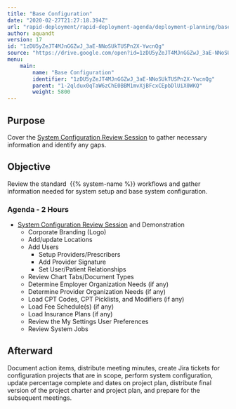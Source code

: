 ```yaml
---
title: "Base Configuration"
date: "2020-02-27T21:27:18.394Z"
url: "rapid-deployment/rapid-deployment-agenda/deployment-planning/base-configuration.html"
author: aquandt
version: 17
id: "1zDU5yZeJT4MJnGGZwJ_3aE-NNoSUkTUSPn2X-YwcnQg"
source: "https://drive.google.com/open?id=1zDU5yZeJT4MJnGGZwJ_3aE-NNoSUkTUSPn2X-YwcnQg"
menu:
    main:
        name: "Base Configuration"
        identifier: "1zDU5yZeJT4MJnGGZwJ_3aE-NNoSUkTUSPn2X-YwcnQg"
        parent: "1-2qldux0qTaW6zChE0BBM1mvXjBFcxCEpbDlUiX0WKQ"
        weight: 5800
---
```

## Purpose

Cover the [System Configuration Review Session](../../review-sessions/review-session-system-configuration.html) to gather necessary information and identify any gaps.

## Objective

Review the standard  {{% system-name %}} workflows and gather information needed for system setup and base system configuration.

### Agenda - 2 Hours

* [System Configuration Review Session](../../review-sessions/review-session-system-configuration.html) and Demonstration
    * Corporate Branding (Logo)
    * Add/update Locations
    * Add Users
        * Setup Providers/Prescribers
        * Add Provider Signature
        * Set User/Patient Relationships
    * Review Chart Tabs/Document Types
    * Determine Employer Organization Needs (if any)
    * Determine Provider Organization Needs (if any)
    * Load CPT Codes, CPT Picklists, and Modifiers (if any)
    * Load Fee Schedule(s) (if any)
    * Load Insurance Plans (if any)
    * Review the My Settings User Preferences
    * Review System Jobs

## Afterward

Document action items, distribute meeting minutes, create Jira tickets for configuration projects that are in scope, perform system configuration, update percentage complete and dates on project plan, distribute final version of the project charter and project plan, and prepare for the subsequent meetings.

